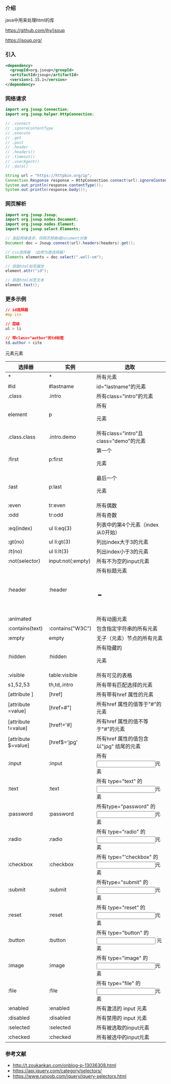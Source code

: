 ### 介绍

java中用来处理html的库

https://github.com/jhy/jsoup

https://jsoup.org/



### 引入

```xml
<dependency>
  <groupId>org.jsoup</groupId>
  <artifactId>jsoup</artifactId>
  <version>1.15.1</version>
</dependency>
```



### 网络请求

```java
import org.jsoup.Connection;
import org.jsoup.helper.HttpConnection;

// .connect
// .ignoreContentType
// .execute
// .get
// .post
// .header
// .headers()
// .timeout()
// .userAgent()
// .data()

String url = "https://httpbin.org/ip";
Connection.Response response = HttpConnection.connect(url).ignoreContentType(true).execute();
System.out.println(response.contentType());
System.out.println(response.body());
```





### 网页解析

```java
import org.jsoup.Jsoup;
import org.jsoup.nodes.Document;
import org.jsoup.nodes.Element;
import org.jsoup.select.Elements;

// 发起网络请求，将网页转换成Document对象
Document doc = Jsoup.connect(url).headers(headers).get();

// css选择器 （此例为类选择器）
Elements elements = doc.select(".well-sm");

// 获取html标签属性
element.attr("id");

// 获取html标签文本
element.text();
```



### 更多示例

```css
// id选择器
#mp-itn

// 层级
ul > li

// 带class="author"的td标签
td.author > cite
```



| 选择器              | 实例              | 选取                                    |
| ------------------- | ----------------- | --------------------------------------- |
| *                   | *                 | 所有元素                                |
| #id                 | #lastname         | id="lastname"的元素                     |
| .class              | .intro            | 所有class="intro"的元素                 |
| element             | p                 | 所有<p>元素                             |
| .class.class        | .intro.demo       | 所有class="intro"且class="demo"的元素   |
| :first              | p:first           | 第一个<p>元素                           |
| :last               | p:last            | 最后一个<p>元素                         |
| :even               | tr:even           | 所有偶数<tr>元素                        |
| :odd                | tr:odd            | 所有奇数<tr>元素                        |
| :eq(index)          | ul li:eq(3)       | 列表中的第4个元素（index从0开始）       |
| :gt(no)             | ul li:gt(3)       | 列出index大于3的元素                    |
| :lt(no)             | ul li:lt(3)       | 列出index小于3的元素                    |
| :not(selector)      | input:not(:empty) | 所有不为空的input元素                   |
| :header             | :header           | 所有标题元素<h1> - <h6>                 |
| :animated           |                   | 所有动画元素                            |
| :contains(text)     | :contains("W3C")  | 包含指定字符串的所有元素                |
| :empty              | empty             | 无子（元素）节点的所有元素              |
| :hidden             | :hidden           | 所有隐藏的<p>元素                       |
| :visible            | table:visible     | 所有可见的表格                          |
| s1,52,53            | th,td,.intro      | 所有带有匹配选择的元素                  |
| [attribute ]        | [href]            | 所有带有href 属性的元素                 |
| [attribute =value]  | [href=#"]         | 所有href 属性的值等于"#"的元素          |
| [attribute !=value] | [href!='#]        | 所有href 属性的值不等于"#"的元素        |
| [attribute $=value] | [href$='jpg'      | 所有href 属性的值包含以"jpg" 结尾的元素 |
| :input              | :input            | 所有 <input>元素                        |
| :text               | :text             | 所有 type="text" 的<input>元素          |
| :password           | :password         | 所有type="password" 的<input>元素       |
| :radio              | :radio            | 所有 type="radio" 的<input>元素         |
| :checkbox           | :checkbox         | 所有 type="'checkbox" 的<input>元素     |
| :submit             | :submit           | 所有type="submit" 的<input>元素         |
| :reset              | :reset            | 所有 type="reset” 的 <input>元素        |
| :button             | :button           | 所有 type="button" 的<input> 元素       |
| :image              | :image            | 所有 type="image" 的 <input>元素        |
| :file               | :file             | 所有 type="file" 的<input>元素          |
| :enabled            | :enabled          | 所有激活的 input 元素                   |
| :disabled           | :disabled         | 所有禁用的 input 元素                   |
| :selected           | :selected         | 所有被选取的input元素                   |
| :checked            | :checked          | 所有被选中的input元素                   |




### 参考文献

- http://t.zoukankan.com/onblog-p-13036308.html
- https://api.jquery.com/category/selectors/
- https://www.runoob.com/jquery/jquery-selectors.html